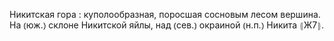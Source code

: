 ---
---

Никитская гора
: куполообразная, поросшая сосновым лесом вершина. На ⦅юж.⦆ склоне Никитской яйлы, над ⦅сев.⦆ окраиной ⦅н.п.⦆ Никита ⦃Ж7⦄.

